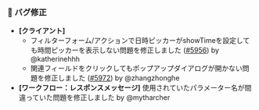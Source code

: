 ### 🐛 バグ修正

* **[クライアント]**
  * フィルターフォーム/アクションで日時ピッカーがshowTimeを設定しても時間ピッカーを表示しない問題を修正しました ([#5956](https://github.com/nocobase/nocobase/pull/5956)) by @katherinehhh
  * 関連フィールドをクリックしてもポップアップダイアログが開かない問題を修正しました ([#5972](https://github.com/nocobase/nocobase/pull/5972)) by @zhangzhonghe
* **[ワークフロー：レスポンスメッセージ]** 使用されていたパラメーター名が間違っていた問題を修正しました by @mytharcher
